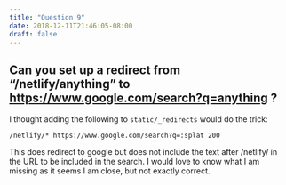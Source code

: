 ```yaml
---
title: "Question 9"
date: 2018-12-11T21:46:05-08:00
draft: false
---
```


## Can you set up a redirect from “/netlify/anything” to https://www.google.com/search?q=anything ?

I thought adding the following to `static/_redirects` would do the trick:

```
/netlify/* https://www.google.com/search?q=:splat 200
```

This does redirect to google but does not include the text after /netlify/ in the URL to be included in the search. I would love to know what I am missing as it seems I am close, but not exactly correct.
